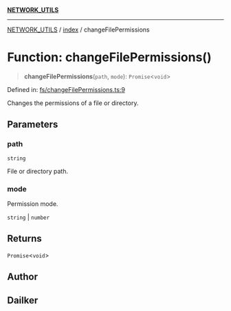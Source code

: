 [**NETWORK_UTILS**](../../README.md)

***

[NETWORK_UTILS](../../README.md) / [index](../README.md) / changeFilePermissions

# Function: changeFilePermissions()

> **changeFilePermissions**(`path`, `mode`): `Promise`\<`void`\>

Defined in: [fs/changeFilePermissions.ts:9](https://github.com/dailker/everyutil/blob/7c30ec40bbb398255a9be572db0a537e8bcb9c11/src/fs/changeFilePermissions.ts#L9)

Changes the permissions of a file or directory.

## Parameters

### path

`string`

File or directory path.

### mode

Permission mode.

`string` | `number`

## Returns

`Promise`\<`void`\>

## Author

## Dailker
